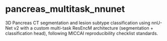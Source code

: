 # pancreas_multitask_nnunet
3D Pancreas CT segmentation and lesion subtype classification using nnU-Net v2 with a custom multi-task ResEncM architecture (segmentation + classification head), following MICCAI reproducibility checklist standards.
